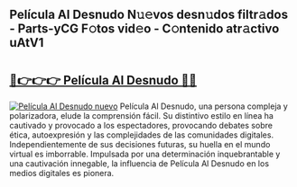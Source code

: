 ## Película Al Desnudo N𝚞𝚎vos desn𝚞dos filtr𝚊dos - Parts-yCG F𝚘tos vid𝚎o - C𝚘ntenido atr𝚊ctivo uAtV1

# <h2><a href="http://mbch8gb.tromn.icu/?c=Pel%c3%adcula+Al+Desnudo">🔗👉👉👉 Película Al Desnudo 🔗🔗</a></h2>

[![Película Al Desnudo nuevo](https://i.imgur.com/pEAQMta.gif)](http://mbch8gb.tromn.icu/?c=Pel%c3%adcula+Al+Desnudo)
Película Al Desnudo, una persona compleja y polarizadora, elude la comprensión fácil. Su distintivo estilo en línea ha cautivado y provocado a los espectadores, provocando debates sobre ética, autoexpresión y las complejidades de las comunidades digitales. Independientemente de sus decisiones futuras, su huella en el mundo virtual es imborrable. Impulsada por una determinación inquebrantable y una cautivación innegable, la influencia de Película Al Desnudo en los medios digitales es pionera.
